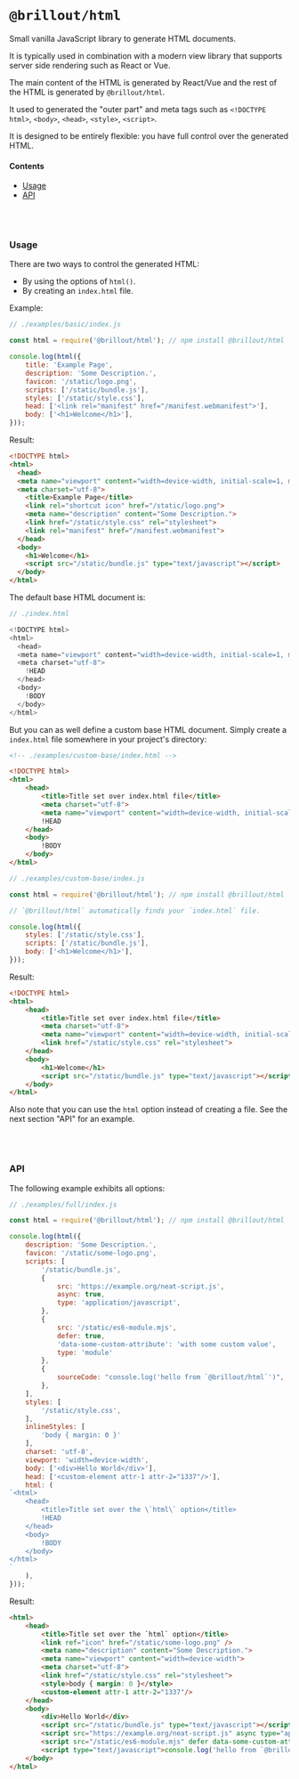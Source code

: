<!---






    WARNING, READ THIS.
    This is a computed file. Do not edit.
    Edit `/readme.template.md` instead.












    WARNING, READ THIS.
    This is a computed file. Do not edit.
    Edit `/readme.template.md` instead.












    WARNING, READ THIS.
    This is a computed file. Do not edit.
    Edit `/readme.template.md` instead.












    WARNING, READ THIS.
    This is a computed file. Do not edit.
    Edit `/readme.template.md` instead.












    WARNING, READ THIS.
    This is a computed file. Do not edit.
    Edit `/readme.template.md` instead.






-->
# `@brillout/html`

Small vanilla JavaScript library to generate HTML documents.

It is typically used in combination with a modern view library that supports server side rendering such as React or Vue.

The main content of the HTML is generated by React/Vue and the rest of the HTML is generated by `@brillout/html`.

It used to generated the "outer part" and meta tags such as
`<!DOCTYPE html>`,
`<body>`,
`<head>`,
`<style>`,
`<script>`.

It is designed to be entirely flexible: you have full control over the generated HTML.

#### Contents

 - [Usage](#usage)
 - [API](#api)

<br/>
<br/>




### Usage

There are two ways to control the generated HTML:
 - By using the options of `html()`.
 - By creating an `index.html` file.

Example:

~~~js
// ./examples/basic/index.js

const html = require('@brillout/html'); // npm install @brillout/html

console.log(html({
    title: 'Example Page',
    description: 'Some Description.',
    favicon: '/static/logo.png',
    scripts: ['/static/bundle.js'],
    styles: ['/static/style.css'],
    head: ['<link rel="manifest" href="/manifest.webmanifest">'],
    body: ['<h1>Welcome</h1>'],
}));
~~~

Result:

~~~html
<!DOCTYPE html>
<html>
  <head>
  <meta name="viewport" content="width=device-width, initial-scale=1, maximum-scale=1">
  <meta charset="utf-8">
    <title>Example Page</title>
    <link rel="shortcut icon" href="/static/logo.png">
    <meta name="description" content="Some Description.">
    <link href="/static/style.css" rel="stylesheet">
    <link rel="manifest" href="/manifest.webmanifest">
  </head>
  <body>
    <h1>Welcome</h1>
    <script src="/static/bundle.js" type="text/javascript"></script>
  </body>
</html>
~~~

The default base HTML document is:

~~~js
// ./index.html

<!DOCTYPE html>
<html>
  <head>
  <meta name="viewport" content="width=device-width, initial-scale=1, maximum-scale=1">
  <meta charset="utf-8">
    !HEAD
  </head>
  <body>
    !BODY
  </body>
</html>
~~~

But you can as well define a custom base HTML document.
Simply create a `index.html` file somewhere in your project's directory:

~~~html
<!-- ./examples/custom-base/index.html -->

<!DOCTYPE html>
<html>
    <head>
        <title>Title set over index.html file</title>
        <meta charset="utf-8">
        <meta name="viewport" content="width=device-width, initial-scale=1, maximum-scale=1">
        !HEAD
    </head>
    <body>
        !BODY
    </body>
</html>
~~~

~~~js
// ./examples/custom-base/index.js

const html = require('@brillout/html'); // npm install @brillout/html

// `@brillout/html` automatically finds your `index.html` file.

console.log(html({
    styles: ['/static/style.css'],
    scripts: ['/static/bundle.js'],
    body: ['<h1>Welcome</h1>'],
}));
~~~

Result:

~~~html
<!DOCTYPE html>
<html>
    <head>
        <title>Title set over index.html file</title>
        <meta charset="utf-8">
        <meta name="viewport" content="width=device-width, initial-scale=1, maximum-scale=1">
        <link href="/static/style.css" rel="stylesheet">
    </head>
    <body>
        <h1>Welcome</h1>
        <script src="/static/bundle.js" type="text/javascript"></script>
    </body>
</html>
~~~

Also note that you can use the `html` option instead of creating a file.
See the next section "API" for an example.

<br/>
<br/>




### API

The following example exhibits all options:

~~~js
// ./examples/full/index.js

const html = require('@brillout/html'); // npm install @brillout/html

console.log(html({
    description: 'Some Description.',
    favicon: '/static/some-logo.png',
    scripts: [
        '/static/bundle.js',
        {
            src: 'https://example.org/neat-script.js',
            async: true,
            type: 'application/javascript',
        },
        {
            src: '/static/es6-module.mjs',
            defer: true,
            'data-some-custom-attribute': 'with some custom value',
            type: 'module'
        },
        {
            sourceCode: "console.log('hello from `@brillout/html`')",
        },
    ],
    styles: [
        '/static/style.css',
    ],
    inlineStyles: [
        'body { margin: 0 }'
    ],
    charset: 'utf-8',
    viewport: 'width=device-width',
    body: ['<div>Hello World</div>'],
    head: ['<custom-element attr-1 attr-2="1337"/>'],
    html: (
`<html>
    <head>
        <title>Title set over the \`html\` option</title>
        !HEAD
    </head>
    <body>
        !BODY
    </body>
</html>
`
    ),
}));
~~~

Result:

~~~html
<html>
    <head>
        <title>Title set over the `html` option</title>
        <link ref="icon" href="/static/some-logo.png" />
        <meta name="description" content="Some Description.">
        <meta name="viewport" content="width=device-width">
        <meta charset="utf-8">
        <link href="/static/style.css" rel="stylesheet">
        <style>body { margin: 0 }</style>
        <custom-element attr-1 attr-2="1337"/>
    </head>
    <body>
        <div>Hello World</div>
        <script src="/static/bundle.js" type="text/javascript"></script>
        <script src="https://example.org/neat-script.js" async type="application/javascript"></script>
        <script src="/static/es6-module.mjs" defer data-some-custom-attribute="with some custom value" type="module"></script>
        <script type="text/javascript">console.log('hello from `@brillout/html`')</script>
    </body>
</html>
~~~

<br/>
<br/>



<!---






    WARNING, READ THIS.
    This is a computed file. Do not edit.
    Edit `/readme.template.md` instead.












    WARNING, READ THIS.
    This is a computed file. Do not edit.
    Edit `/readme.template.md` instead.












    WARNING, READ THIS.
    This is a computed file. Do not edit.
    Edit `/readme.template.md` instead.












    WARNING, READ THIS.
    This is a computed file. Do not edit.
    Edit `/readme.template.md` instead.












    WARNING, READ THIS.
    This is a computed file. Do not edit.
    Edit `/readme.template.md` instead.






-->
